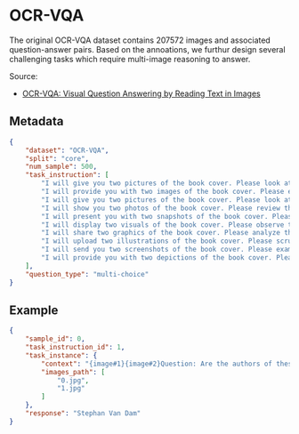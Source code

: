 # OCR-VQA

The original OCR-VQA dataset contains 207572 images and associated question-answer pairs. Based on the annoations, we furthur design several challenging tasks which require multi-image reasoning to answer.

Source: 
- [OCR-VQA: Visual Question Answering by Reading Text in Images](https://ieeexplore.ieee.org/document/8978122)
## Metadata

```json
{
    "dataset": "OCR-VQA",
    "split": "core",
    "num_sample": 500,
    "task_instruction": [
        "I will give you two pictures of the book cover. Please look at the pictures and answer a question You must choose your answer from the Choice List. ",
        "I will provide you with two images of the book cover. Please examine the images and answer a question. You must choose your answer from the Choice List. ",
        "I will give you two pictures of the book cover. Please look at the pictures and answer a question. You must choose your answer from the Choice List. ",
        "I will show you two photos of the book cover. Please review the photos and answer a question. You must choose your answer from the Choice List. ",
        "I will present you with two snapshots of the book cover. Please inspect the snapshots and answer a question. You must choose your answer from the Choice List. ",
        "I will display two visuals of the book cover. Please observe the visuals and answer a question. You must choose your answer from the Choice List. ",
        "I will share two graphics of the book cover. Please analyze the graphics and answer a question. You must choose your answer from the Choice List. ",
        "I will upload two illustrations of the book cover. Please scrutinize the illustrations and answer a question. You must choose your answer from the Choice List. ",
        "I will send you two screenshots of the book cover. Please examine the screenshots and answer a question. You must choose your answer from the Choice List. ",
        "I will provide you with two depictions of the book cover. Please evaluate the depictions and answer a question. You must choose your answer from the Choice List. "
    ],
    "question_type": "multi-choice"
}
```

## Example

```json
{
    "sample_id": 0,
    "task_instruction_id": 1,
    "task_instance": {
        "context": "{image#1}{image#2}Question: Are the authors of these two books the same? Choice List:['not the same', 'David W. Beskeen', 'Stephan Van Dam', 'Sally M. Walker'] Your answer is:",
        "images_path": [
            "0.jpg",
            "1.jpg"
        ]
    },
    "response": "Stephan Van Dam"
}
```
